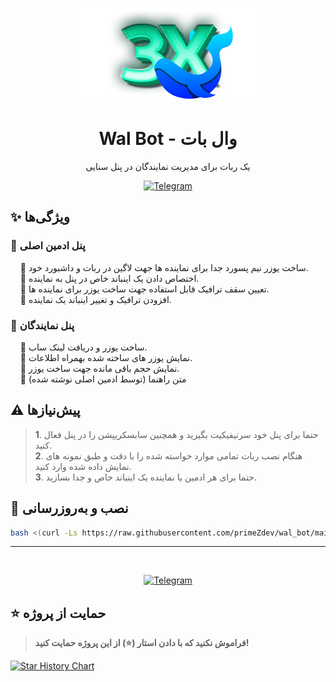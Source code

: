 <p align="center">
  <img width="300px" src="./media/wal_bot.png" alt="Wal Bot">
  <h1 align="center">Wal Bot - وال بات</h1>
  <p align="center">یک ربات برای مدیریت نمایندگان در پنل سنایی</p>
</p>

<p align="center">
  <a href="https://t.me/primez_dev">
    <img src="https://img.shields.io/badge/Telegram-Join-blue?style=flat-square&logo=telegram" alt="Telegram">
  </a>
</p>



## ✨ ویژگی‌ها

### 💠 **پنل ادمین اصلی**
&nbsp;&nbsp;&nbsp;&nbsp;🔹  ساخت یوزر نیم پسورد جدا برای نماینده ها جهت لاگین در ربات و داشبورد خود.<br>
&nbsp;&nbsp;&nbsp;&nbsp;🔹 اختصاص دادن یک اینباند خاص در پنل به نماینده.<br>
&nbsp;&nbsp;&nbsp;&nbsp;🔹 تعیین سقف ترافیک قابل استفاده جهت ساخت یوزر برای نماینده ها.<br>
&nbsp;&nbsp;&nbsp;&nbsp;🔹 افزودن ترافیک و تغییر اینباند یک نماینده.

### 💠 **پنل نمایندگان**
&nbsp;&nbsp;&nbsp;&nbsp;🔹  ساخت یوزر و دریافت لینک ساب.<br>
&nbsp;&nbsp;&nbsp;&nbsp;🔹 نمایش یوزر های ساخته شده بهمراه اطلاعات.<br>
&nbsp;&nbsp;&nbsp;&nbsp;🔹 نمایش حجم باقی مانده جهت ساخت یوزر.<br>
&nbsp;&nbsp;&nbsp;&nbsp;🔹 متن راهنما (توسط ادمین اصلی نوشته شده)


## ⚠️ **پیش‌نیازها**
> **1**. حتما برای پنل خود سرتیفیکیت بگیرید و همچنین سابسکریپشن را در پنل فعال کنید.<br>
**2**. هنگام نصب ربات تمامی موارد خواسته شده را با دقت و طبق نمونه های نمایش داده شده وارد کنید.<br>
**3**. حتما برای هر ادمین یا نماینده یک اینباند خاص و جدا بسازید.



## 🚀 **نصب و به‌روزرسانی**
```bash
bash <(curl -Ls https://raw.githubusercontent.com/primeZdev/wal_bot/main/install.sh)
```
---
<br>
<p align="center">
  <a href="https://t.me/primez_dev">
    <img src="https://img.shields.io/badge/Telegram-برای_آخرین_خبرها-blue?style=flat-square&logo=telegram" alt="Telegram">
  </a>
</p>



## ⭐ حمایت از پروژه
> **فراموش نکنید که با دادن استار (⭐) از این پروژه حمایت کنید!**  

[![Star History Chart](https://api.star-history.com/svg?repos=primeZdev/wal_bot&type=Date)](https://star-history.com/#primeZdev/wal_bot&Date)
